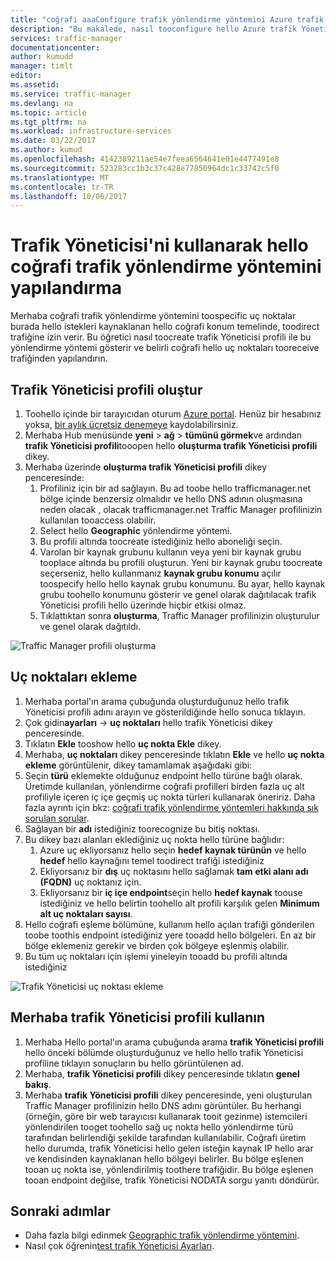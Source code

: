 ```yaml
---
title: "coğrafi aaaConfigure trafik yönlendirme yöntemini Azure trafik Yöneticisi'ni kullanarak | Microsoft Docs"
description: "Bu makalede, nasıl tooconfigure hello Azure trafik Yöneticisi'ni kullanarak coğrafi trafik yönlendirme yöntemini açıklanmaktadır."
services: traffic-manager
documentationcenter: 
author: kumudd
manager: timlt
editor: 
ms.assetid: 
ms.service: traffic-manager
ms.devlang: na
ms.topic: article
ms.tgt_pltfrm: na
ms.workload: infrastructure-services
ms.date: 03/22/2017
ms.author: kumud
ms.openlocfilehash: 4142389211ae54e7feea6564641e01e4477491e8
ms.sourcegitcommit: 523283cc1b3c37c428e77850964dc1c33742c5f0
ms.translationtype: MT
ms.contentlocale: tr-TR
ms.lasthandoff: 10/06/2017
---
```

# <a name="configure-hello-geographic-traffic-routing-method-using-traffic-manager"></a>Trafik Yöneticisi'ni kullanarak hello coğrafi trafik yönlendirme yöntemini yapılandırma

Merhaba coğrafi trafik yönlendirme yöntemini toospecific uç noktalar burada hello istekleri kaynaklanan hello coğrafi konum temelinde, toodirect trafiğine izin verir. Bu öğretici nasıl toocreate trafik Yöneticisi profili ile bu yönlendirme yöntemi gösterir ve belirli coğrafi hello uç noktaları tooreceive trafiğinden yapılandırın.

## <a name="create-a-traffic-manager-profile"></a>Trafik Yöneticisi profili oluştur

1. Toohello içinde bir tarayıcıdan oturum [Azure portal](http://portal.azure.com). Henüz bir hesabınız yoksa, [bir aylık ücretsiz denemeye](https://azure.microsoft.com/free/) kaydolabilirsiniz.
2. Merhaba Hub menüsünde **yeni** > **ağ** > **tümünü görmek**ve ardından **trafik Yöneticisi profili**tooopen hello **oluşturma trafik Yöneticisi profili** dikey.
3. Merhaba üzerinde **oluşturma trafik Yöneticisi profili** dikey penceresinde:
    1. Profiliniz için bir ad sağlayın. Bu ad toobe hello trafficmanager.net bölge içinde benzersiz olmalıdır ve hello DNS adının oluşmasına neden olacak <profilename>, olacak trafficmanager.net Traffic Manager profilinizin kullanılan tooaccess olabilir.
    2. Select hello **Geographic** yönlendirme yöntemi.
    3. Bu profili altında toocreate istediğiniz hello aboneliği seçin.
    4. Varolan bir kaynak grubunu kullanın veya yeni bir kaynak grubu tooplace altında bu profili oluşturun. Yeni bir kaynak grubu toocreate seçerseniz, hello kullanmanız **kaynak grubu konumu** açılır toospecify hello hello kaynak grubu konumunu. Bu ayar, hello kaynak grubu toohello konumunu gösterir ve genel olarak dağıtılacak trafik Yöneticisi profili hello üzerinde hiçbir etkisi olmaz.
    5. Tıklattıktan sonra **oluşturma**, Traffic Manager profilinizin oluşturulur ve genel olarak dağıtıldı.

![Traffic Manager profili oluşturma](./media/traffic-manager-geographic-routing-method/create-traffic-manager-profile.png)

## <a name="add-endpoints"></a>Uç noktaları ekleme

1. Merhaba portal'ın arama çubuğunda oluşturduğunuz hello trafik Yöneticisi profili adını arayın ve gösterildiğinde hello sonuca tıklayın.
2. Çok gidin**ayarları** -> **uç noktaları** hello trafik Yöneticisi dikey penceresinde.
3. Tıklatın **Ekle** tooshow hello **uç nokta Ekle** dikey.
3. Merhaba, **uç noktaları** dikey penceresinde tıklatın **Ekle** ve hello **uç nokta ekleme** görüntülenir, dikey tamamlamak aşağıdaki gibi:
4. Seçin **türü** eklemekte olduğunuz endpoint hello türüne bağlı olarak. Üretimde kullanılan, yönlendirme coğrafi profilleri birden fazla uç alt profiliyle içeren iç içe geçmiş uç nokta türleri kullanarak öneririz. Daha fazla ayrıntı için bkz: [coğrafi trafik yönlendirme yöntemleri hakkında sık sorulan sorular](traffic-manager-FAQs.md).
5. Sağlayan bir **adı** istediğiniz toorecognize bu bitiş noktası.
6. Bu dikey bazı alanları eklediğiniz uç nokta hello türüne bağlıdır:
    1. Azure uç ekliyorsanız hello seçin **hedef kaynak türünün** ve hello **hedef** hello kaynağını temel toodirect trafiği istediğiniz
    2. Ekliyorsanız bir **dış** uç noktasını hello sağlamak **tam etki alanı adı (FQDN)** uç noktanız için.
    3. Ekliyorsanız bir **iç içe endpoint**seçin hello **hedef kaynak** toouse istediğiniz ve hello belirtin toohello alt profili karşılık gelen **Minimum alt uç noktaları sayısı**.
7. Hello coğrafi eşleme bölümüne, kullanım hello açılan trafiği gönderilen toobe toothis endpoint istediğiniz yere tooadd hello bölgeleri. En az bir bölge eklemeniz gerekir ve birden çok bölgeye eşlenmiş olabilir.
8. Bu tüm uç noktaları için işlemi yineleyin tooadd bu profili altında istediğiniz

![Trafik Yöneticisi uç noktası ekleme](./media/traffic-manager-geographic-routing-method/add-traffic-manager-endpoint.png)

## <a name="use-hello-traffic-manager-profile"></a>Merhaba trafik Yöneticisi profili kullanın
1.  Merhaba Hello portal'ın arama çubuğunda arama **trafik Yöneticisi profili** hello önceki bölümde oluşturduğunuz ve hello hello trafik Yöneticisi profiline tıklayın sonuçların bu hello görüntülenen ad.
2. Merhaba, **trafik Yöneticisi profili** dikey penceresinde tıklatın **genel bakış**.
3. Merhaba **trafik Yöneticisi profili** dikey penceresinde, yeni oluşturulan Traffic Manager profilinizin hello DNS adını görüntüler. Bu herhangi (örneğin, göre bir web tarayıcısı kullanarak tooit gezinme) istemcileri yönlendirilen tooget toohello sağ uç nokta hello yönlendirme türü tarafından belirlendiği şekilde tarafından kullanılabilir.  Coğrafi üretim hello durumda, trafik Yöneticisi hello gelen isteğin kaynak IP hello arar ve kendisinden kaynaklanan hello bölgeyi belirler. Bu bölge eşlenen tooan uç nokta ise, yönlendirilmiş toothere trafiğidir. Bu bölge eşlenen tooan endpoint değilse, trafik Yöneticisi NODATA sorgu yanıtı döndürür.

## <a name="next-steps"></a>Sonraki adımlar

- Daha fazla bilgi edinmek [Geographic trafik yönlendirme yöntemini](traffic-manager-routing-methods.md#geographic).
- Nasıl çok öğrenin[test trafik Yöneticisi Ayarları](traffic-manager-testing-settings.md).
